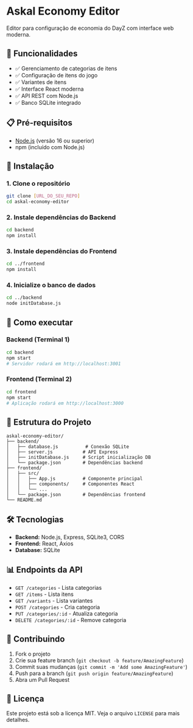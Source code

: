 # Askal Economy Editor

Editor para configuração de economia do DayZ com interface web moderna.

## 🚀 Funcionalidades

- ✅ Gerenciamento de categorias de itens
- ✅ Configuração de itens do jogo
- ✅ Variantes de itens
- ✅ Interface React moderna
- ✅ API REST com Node.js
- ✅ Banco SQLite integrado

## 📋 Pré-requisitos

- [Node.js](https://nodejs.org/) (versão 16 ou superior)
- npm (incluído com Node.js)

## 🔧 Instalação

### 1. Clone o repositório
```bash
git clone [URL_DO_SEU_REPO]
cd askal-economy-editor
```

### 2. Instale dependências do Backend
```bash
cd backend
npm install
```

### 3. Instale dependências do Frontend
```bash
cd ../frontend
npm install
```

### 4. Inicialize o banco de dados
```bash
cd ../backend
node initDatabase.js
```

## 🚀 Como executar

### Backend (Terminal 1)
```bash
cd backend
npm start
# Servidor rodará em http://localhost:3001
```

### Frontend (Terminal 2)
```bash
cd frontend  
npm start
# Aplicação rodará em http://localhost:3000
```

## 📁 Estrutura do Projeto

```
askal-economy-editor/
├── backend/
│   ├── database.js          # Conexão SQLite
│   ├── server.js           # API Express
│   ├── initDatabase.js     # Script inicialização DB
│   └── package.json        # Dependências backend
├── frontend/
│   ├── src/
│   │   ├── App.js          # Componente principal
│   │   ├── components/     # Componentes React
│   │   └── ...
│   └── package.json        # Dependências frontend
└── README.md
```

## 🛠️ Tecnologias

- **Backend:** Node.js, Express, SQLite3, CORS
- **Frontend:** React, Axios
- **Database:** SQLite

## 📊 Endpoints da API

- `GET /categories` - Lista categorias
- `GET /items` - Lista itens
- `GET /variants` - Lista variantes
- `POST /categories` - Cria categoria
- `PUT /categories/:id` - Atualiza categoria
- `DELETE /categories/:id` - Remove categoria

## 🤝 Contribuindo

1. Fork o projeto
2. Crie sua feature branch (`git checkout -b feature/AmazingFeature`)
3. Commit suas mudanças (`git commit -m 'Add some AmazingFeature'`)
4. Push para a branch (`git push origin feature/AmazingFeature`)
5. Abra um Pull Request

## 📝 Licença

Este projeto está sob a licença MIT. Veja o arquivo `LICENSE` para mais detalhes.
